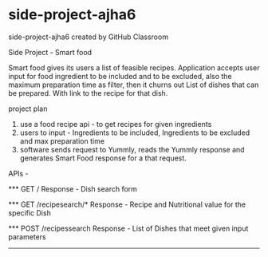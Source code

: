 # side-project-ajha6
side-project-ajha6 created by GitHub Classroom

Side Project - Smart food

Smart food gives its users a list of feasible recipes.
Application accepts user input for food ingredient to be included and to be excluded, also the maximum preparation time as filter, then it churns out List of dishes that can be prepared. With link to the recipe for that dish.

project plan
1. use a food recipe api - to get recipes for given ingredients
2. users to input - Ingredients to be included, Ingredients to be excluded and max preparation time 
3. software sends request to Yummly, reads the Yummly response and generates Smart Food response for a that request.


APIs -

*** GET /
Response - Dish search form


*** GET /recipesearch/*
Response - Recipe and Nutritional value for the specific Dish

*** POST /recipessearch
Response - List of Dishes that meet given input parameters

-------------------------------------------------------------












